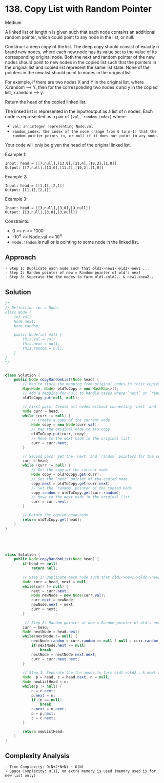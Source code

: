 # 138. Copy List with Random Pointer
Medium


A linked list of length n is given such that each node contains an additional random pointer, which could point to any node in the list, or null.

Construct a deep copy of the list. The deep copy should consist of exactly n brand new nodes, where each new node has its value set to the value of its corresponding original node. Both the next and random pointer of the new nodes should point to new nodes in the copied list such that the pointers in the original list and copied list represent the same list state. None of the pointers in the new list should point to nodes in the original list.

For example, if there are two nodes X and Y in the original list, where X.random --> Y, then for the corresponding two nodes x and y in the copied list, x.random --> y.

Return the head of the copied linked list.

The linked list is represented in the input/output as a list of n nodes. Each node is represented as a pair of `[val, random_index]` where:

- `val: an integer representing Node.val`
- `random_index: the index of the node (range from 0 to n-1) that the random pointer points to, or null if it does not point to any node.`

Your code will only be given the head of the original linked list.

 

Example 1:
```
Input: head = [[7,null],[13,0],[11,4],[10,2],[1,0]]
Output: [[7,null],[13,0],[11,4],[10,2],[1,0]]
```
Example 2:
```
Input: head = [[1,1],[2,1]]
Output: [[1,1],[2,1]]
```
Example 3:
```
Input: head = [[3,null],[3,0],[3,null]]
Output: [[3,null],[3,0],[3,null]]
 ```

Constraints:

- 0 <= n <= 1000
- -10<sup>4</sup> <= Node.val <= 10<sup>4</sup>
- `Node.random` is null or is pointing to some node in the linked list.

## Approach
```
- Step 1: Duplicate each node such that old1->new1->old2->new2 ...
- Step 2: Random pointer of new = Random pointer of old's next
- Step 3: Seperate the the nodes to form old1->old2.. & new1->new2..
```

## Solution
```java
/*
// Definition for a Node.
class Node {
    int val;
    Node next;
    Node random;

    public Node(int val) {
        this.val = val;
        this.next = null;
        this.random = null;
    }
}
*/


class Solution {
    public Node copyRandomList(Node head) {
        // Map to store the mapping from original nodes to their copies
        Map<Node, Node> oldToCopy = new HashMap<>();
        // Add a mapping for null to handle cases where `next` or `random` points to null
        oldToCopy.put(null, null);

        // First pass: Create all nodes without connecting `next` and `random`
        Node curr = head;
        while (curr != null) {
            // Create a copy of the current node
            Node copy = new Node(curr.val);
            // Map the original node to its copy
            oldToCopy.put(curr, copy);
            // Move to the next node in the original list
            curr = curr.next;
        }

        // Second pass: Set the `next` and `random` pointers for the copied nodes
        curr = head;
        while (curr != null) {
            // Get the copy of the current node
            Node copy = oldToCopy.get(curr);
            // Set the `next` pointer of the copied node
            copy.next = oldToCopy.get(curr.next);
            // Set the `random` pointer of the copied node
            copy.random = oldToCopy.get(curr.random);
            // Move to the next node in the original list
            curr = curr.next;
        }

        // Return the copied head node
        return oldToCopy.get(head);
    }
}





class Solution {
    public Node copyRandomList(Node head) {
        if(head == null)
            return null;
      
        // Step 1: Duplicate each node such that old1->new1->old2->new2 ...
        Node curr = head, next = null;
        while(curr != null) {
            next = curr.next;
            Node newNode = new Node(curr.val);
            curr.next = newNode;
            newNode.next = next;
            curr = next;
        }
      
         // Step 2: Random pointer of new = Random pointer of old's next
        curr = head;
        Node nextNode = head.next;
        while(nextNode != null) {
            nextNode.random = curr.random == null ? null : curr.random.next;
            if(nextNode.next == null)
                break;
            nextNode = nextNode.next.next;
            curr = curr.next.next;
        }
      
        // Step 3: Seperate the the nodes to form old1->old2.. & new1->new2..
        Node  p = head, c = head.next, n = null;
        Node newListHead = c;
        while(p != null) {
            n = c.next;
            p.next = n;
            if (n == null)
                break;
            c.next = n.next;
            p = p.next;
            c = c.next;
        }

        return newListHead;
    }
}
```

## Complexity Analysis
```
- Time Complexity: O(N+2*N+N) ~ O(N)
- Space Complexity: O(1), no extra memory is used (memory used is for new list only)
```
